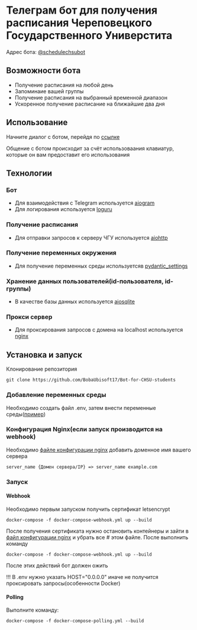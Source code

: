 # Телеграм бот для получения расписания Череповецкого Государственного Универстита

Адрес бота: [@schedulechsubot](https://t.me/schedulechsubot)

## Возможности бота
+ Получение расписания на любой день
+ Запоминаие вашей группы
+ Получение расписания на выбранный временной диапазон
+ Ускоренное получение расписание на ближайшие два дня

## Использование

Начните диалог с ботом, перейдя по [ссылке](https://t.me/schedulechsubot)

Общение с ботом происходит за счёт использоваания клавиатур, которые он вам предоставит его использования

## Технологии

### Бот
+ Для взаимодействия с Telegram используется [aiogram](https://github.com/aiogram/aiogram)
+ Для логирования используется [loguru](https://github.com/Delgan/loguru)

### Получение расписания
+ Для отправки запросов к серверу ЧГУ используется [aiohttp](https://github.com/aio-libs/aiohttp)

### Получение переменных окружения 
+ Для получение переменных среды используетсяв [pydantic_settings](https://github.com/pydantic/pydantic-settings)

### Хранение данных пользователей(id-пользователя, id-группы)
+ В качестве базы данных используется [aiosqlite](https://github.com/omnilib/aiosqlite)

### Прокси сервер
+ Для проксирования запросов с домена на localhost используется [nginx](https://nginx.org/)

## Установка и запуск

Клонирование репозитория
~~~shell
git clone https://github.com/BobaUbisoft17/Bot-for-CHSU-students
~~~

### Добавление переменных среды

Необходимо создать файл .env, затем внести переменные среды([пример](https://github.com/BobaUbisoft17/Bot-for-CHSU-students/env.sample))

### Конфигурация Nginx(если запуск производится на webhook)

Необходимо [файле конфигурации nginx](https://github.com/BobaUbisoft17/Bot-for-CHSU-students/nginx-conf.d/app.conf) добавить доменное имя вашего сервера

~~~shell
server_name {Домен сервера/IP} => server_name example.com
~~~

### Запуск

#### Webhook
Необходимо первым запуском получить сертификат letsencrypt

~~~shell
docker-compose -f docker-compose-webhook.yml up --build
~~~

После получения сертификата нужно остановить контейнеры и зайти в [файл конфигурации nginx](https://github.com/BobaUbisoft17/Bot-for-CHSU-students/nginx-conf.d/app.conf) и убрать все # этом файле. После выполнить команду

~~~shell
docker-compose -f docker-compose-webhook.yml up --build
~~~

После этих действий бот должен ожить

!!! В .env нужно указать HOST="0.0.0.0" иначе не получится проксировать запросы(особенности Docker)

#### Polling
Выполните команду:
~~~shell
docker-compose -f docker-compose-polling.yml --build
~~~
